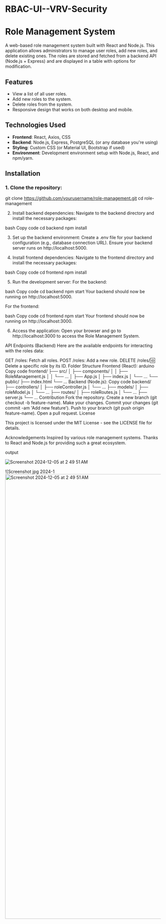 # RBAC-UI--VRV-Security

# Role Management System

A web-based role management system built with React and Node.js. This application allows administrators to manage user roles, add new roles, and delete existing ones. The roles are stored and fetched from a backend API (Node.js + Express) and are displayed in a table with options for modification.

## Features
- View a list of all user roles.
- Add new roles to the system.
- Delete roles from the system.
- Responsive design that works on both desktop and mobile.

## Technologies Used
- **Frontend**: React, Axios, CSS
- **Backend**: Node.js, Express, PostgreSQL (or any database you're using)
- **Styling**: Custom CSS (or Material UI, Bootstrap if used)
- **Environment**: Development environment setup with Node.js, React, and npm/yarn.

## Installation

### 1. Clone the repository:

git clone https://github.com/yourusername/role-management.git
cd role-management

2. Install backend dependencies:
Navigate to the backend directory and install the necessary packages:

bash
Copy code
cd backend
npm install

3. Set up the backend environment:
Create a .env file for your backend configuration (e.g., database connection URL).
Ensure your backend server runs on http://localhost:5000.

4. Install frontend dependencies:
Navigate to the frontend directory and install the necessary packages:

bash
Copy code
cd frontend
npm install

5. Run the development server:
For the backend:

bash
Copy code
cd backend
npm start
Your backend should now be running on http://localhost:5000.

For the frontend:

bash
Copy code
cd frontend
npm start
Your frontend should now be running on http://localhost:3000.

6. Access the application:
Open your browser and go to http://localhost:3000 to access the Role Management System.

API Endpoints (Backend)
Here are the available endpoints for interacting with the roles data:

GET /roles: Fetch all roles.
POST /roles: Add a new role.
DELETE /roles/:id: Delete a specific role by its ID.
Folder Structure
Frontend (React):
arduino
Copy code
frontend/
├── src/
│   ├── components/
│   │   ├── RoleManagement.js
│   │   └── ...
│   ├── App.js
│   ├── index.js
│   └── ...
└── public/
    ├── index.html
    └── ...
Backend (Node.js):
Copy code
backend/
├── controllers/
│   ├── roleController.js
│   └── ...
├── models/
│   ├── roleModel.js
│   └── ...
├── routes/
│   ├── roleRoutes.js
│   └── ...
├── server.js
└── ...
Contribution
Fork the repository.
Create a new branch (git checkout -b feature-name).
Make your changes.
Commit your changes (git commit -am 'Add new feature').
Push to your branch (git push origin feature-name).
Open a pull request.
License

This project is licensed under the MIT License - see the LICENSE file for details.

Acknowledgements
Inspired by various role management systems.
Thanks to React and Node.js for providing such a great ecosystem.

output

![Screenshot 2024-12-05 at 2 49 51 AM](https://github.com/user-attachments/assets/9cf07acf-287b-4ca3-815b-30d48531ee0b)


![Screenshot jpg 2024-1<img width="1440" alt="Screenshot 2024-12-05 at 2 49 51 AM" src="https://github.com/user-attachments/assets/b4b295ff-8a74-495e-81aa-d09c50981b43">

